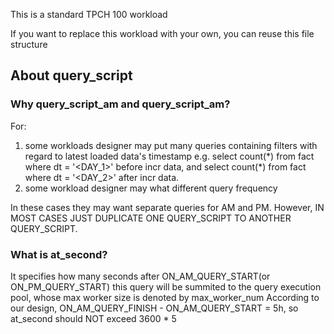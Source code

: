This is a standard TPCH 100 workload

If you want to replace this workload with your own, you can reuse this file structure

## About query_script

### Why query_script_am and query_script_am?
For:

 1. some workloads designer may put many queries containing filters with regard to latest loaded data's timestamp
 e.g. select count(\*) from fact where dt = '<DAY_1>' before incr data,
 and select count(\*) from fact where dt = '<DAY_2>' after incr data.
 2. some workload designer may what different query frequency

 In these cases they may want separate queries for AM and PM.
 However, IN MOST CASES JUST DUPLICATE ONE QUERY_SCRIPT TO ANOTHER QUERY_SCRIPT.

### What is at_second?
It specifies how many seconds after ON_AM_QUERY_START(or ON_PM_QUERY_START) this query will be summited to the
query execution pool, whose max worker size is denoted by max_worker_num
According to our design, ON_AM_QUERY_FINISH - ON_AM_QUERY_START = 5h, so at_second should NOT exceed 3600 * 5

